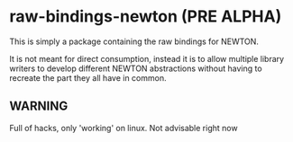 # raw-bindings-newton (PRE ALPHA)

This is simply a package containing the raw bindings for NEWTON.

It is not meant for direct consumption, instead it is to allow multiple library writers to develop different NEWTON abstractions without having to recreate the part they all have in common.

## WARNING

Full of hacks, only 'working' on linux. Not advisable right now
